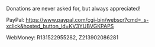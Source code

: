 Donations are never asked for, but always appreciated!

PayPal: https://www.paypal.com/cgi-bin/webscr?cmd=_s-xclick&hosted_button_id=KV3YUBVGKPAPS

WebMoney: R131522955282, Z213902086281
